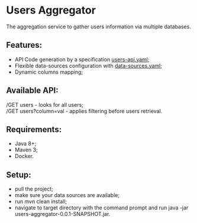 # Users Aggregator
The aggregation service to gather users information via multiple databases.

## Features:
* API Code generation by a specification [users-api.yaml](users-aggregator%2Fsrc%2Fmain%2Fresources%2Fusers-api.yaml);
* Flexible data-sources configuration with [data-sources.yaml](users-aggregator%2Fsrc%2Fmain%2Fresources%2Fdata-sources.yaml);
* Dynamic columns mapping;

## Available API:
/GET users - looks for all users;\
/GET users?column=val - applies filtering before users retrieval.

## Requirements:
* Java 8+;
* Maven 3;
* Docker.

## Setup:
* pull the project;
* make sure your data sources are available;
* run mvn clean install;
* navigate to target directory with the command prompt and run java -jar users-aggregator-0.0.1-SNAPSHOT.jar.